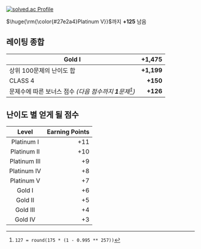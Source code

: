 [![solved.ac Profile](http://mazassumnida.wtf/api/generate_badge?boj=seyu)](https://solved.ac/seyu)

$\huge{\rm{\color{#27e2a4}Platinum V}}$까지 **+125** 남음

## 레이팅 종합

| Gold I | +1,475
| --- | --: |
| 상위 100문제의 난이도 합 | **+1,199** |
| CLASS 4 | **+150** |
| 문제수에 따른 보너스 점수 _(다음 점수까지 **1**문제[^1])_ | **+126** |

## 난이도 별 얻게 될 점수

| Level | Earning Points |
| :---: | -------------: |
| Platinum I | +11 |
| Platinum II | +10 |
| Platinum III | +9 |
| Platinum IV | +8 |
| Platinum V | +7 |
| Gold I | +6 |
| Gold II | +5 |
| Gold III | +4 |
| Gold IV | +3 |

[^1]: `127 = round(175 * (1 - 0.995 ** 257))`
